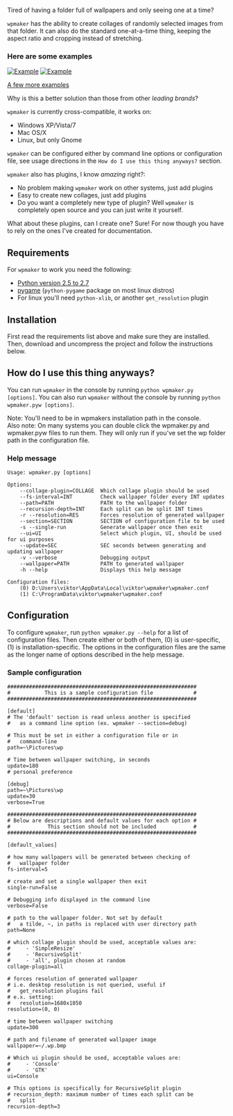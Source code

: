 Tired of having a folder full of wallpapers and only seeing one at a time?

`wpmaker` has the ability to create collages of randomly selected images from
that folder. It can also do the standard one-at-a-time thing, keeping the aspect
ratio and cropping instead of stretching.

### Here are some examples
[![Example](http://i.imgur.com/XLNHpl.jpg)](http://i.imgur.com/XLNHp.jpg)
[![Example](http://i.imgur.com/YHrL4l.jpg)](http://i.imgur.com/YHrL4.jpg)

[A few more examples](http://imgur.com/a/9MFjX#0)

Why is this a better solution than those from other *leading brands*?

`wpmaker` is currently cross-compatible, it works on:
- Windows XP/Vista/7
- Mac OS/X
- Linux, but only Gnome

`wpmaker` can be configured either by command line options or configuration file, 
see usage directions in the `How do I use this thing anyways?` section. 

`wpmaker` also has plugins, I know *amazing* right?:
- No problem making `wpmaker` work on other systems, just add plugins
- Easy to create new collages, just add plugins
- Do you want a completely new type of plugin? Well `wpmaker` is completely 
open source and you can just write it yourself.

What about these plugins, can I create one? Sure! For now though you
have to rely on the ones I've created for documentation.

## Requirements
For `wpmaker` to work you need the following:

- [Python version 2.5 to 2.7](http://python.org/download/releases/2.7.3/)
- [pygame](http://www.pygame.org/download.shtml) (`python-pygame` package on most linux distros)
- For linux you'll need `python-xlib`, or another `get_resolution` plugin

## Installation
First read the requirements list above and make sure they are installed.  
Then, download and uncompress the project and follow the instructions below.

## How do I use this thing anyways?
You can run `wpmaker` in the console by running `python wpmaker.py [options]`.
You can also run `wpmaker` without the console by running `python wpmaker.pyw
[options]`.

Note: You'll need to be in wpmakers installation path in the console.  
Also note: On many systems you can double click the wpmaker.py and wpmaker.pyw
files to run them. They will only run if you've set the wp folder path in the
configuration file.

### Help message
```
Usage: wpmaker.py [options]

Options:
    --collage-plugin=COLLAGE  Which collage plugin should be used
    --fs-interval=INT         Check wallpaper folder every INT updates
    --path=PATH               PATH to the wallpaper folder
    --recursion-depth=INT     Each split can be split INT times
    -r --resolution=RES       Forces resolution of generated wallpaper
    --section=SECTION         SECTION of configuration file to be used
    -s --single-run           Generate wallpaper once then exit
    --ui=UI                   Select which plugin, UI, should be used for ui purposes
    --update=SEC              SEC seconds between generating and updating wallpaper
    -v --verbose              Debugging output
    --wallpaper=PATH          PATH to generated wallpaper
    -h --help                 Displays this help message

Configuration files:
    (0) D:\Users\viktor\AppData\Local\viktor\wpmaker\wpmaker.conf
    (1) C:\ProgramData\viktor\wpmaker\wpmaker.conf
```

## Configuration
To configure `wpmaker`, run `python wpmaker.py --help` for a list of
configuration files. Then create either or both of them, (0) is user-specific, (1) is
installation-specific. The options in the configuration files are the same as
the longer name of options described in the help message.

### Sample configuration
```
#############################################################
#           This is a sample configuration file             #
#############################################################

[default]
# The 'default' section is read unless another is specified
#   as a command line option (ex. wpmaker --section=debug)

# This must be set in either a configuration file or in
#   command-line
path=~\Pictures\wp

# Time between wallpaper switching, in seconds
update=180
# personal preference

[debug]
path=~\Pictures\wp
update=30
verbose=True

#############################################################
# Below are descriptions and default values for each option #
#            This section should not be included            #
#############################################################

[default_values]

# how many wallpapers will be generated between checking of
#   wallpaper folder
fs-interval=5

# create and set a single wallpaper then exit
single-run=False

# Debugging info displayed in the command line
verbose=False

# path to the wallpaper folder. Not set by default
#   a tilde, ~, in paths is replaced with user directory path
path=None

# which collage plugin should be used, acceptable values are:
#     - 'SimpleResize'
#     - 'RecursiveSplit'
#     - 'all', plugin chosen at random
collage-plugin=all

# forces resolution of generated wallpaper
# i.e. desktop resolution is not queried, useful if
#   get_resolution plugins fail
# e.x. setting:
#   resolution=1680x1050
resolution=(0, 0)

# time between wallpaper switching
update=300

# path and filename of generated wallpaper image
wallpaper=~/.wp.bmp

# Which ui plugin should be used, acceptable values are:
#     - 'Console'
#     - 'GTK'
ui=Console

# This options is specifically for RecursiveSplit plugin
# recursion_depth: maximum number of times each split can be
#   split
recursion-depth=3

```
